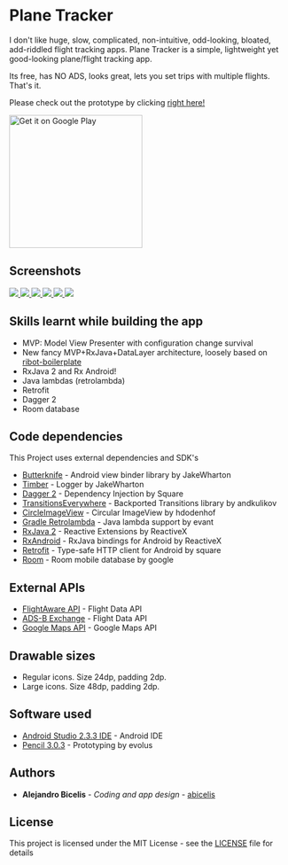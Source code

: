 # Plane Tracker #

I don't like huge, slow, complicated, non-intuitive, odd-looking, bloated, add-riddled flight tracking apps. Plane Tracker is a simple, lightweight yet good-looking plane/flight tracking app.

Its free, has NO ADS, looks great, lets you set trips with multiple flights. That's it.


Please check out the prototype by clicking [right here!](https://abicelis.github.io/PlaneTracker/ "PlaneTracker Prototype")

<a target="_blank" href='https://play.google.com/store/apps/details?id=ve.com.abicelis.planetracker&pcampaignid=MKT-Other-global-all-co-prtnr-py-PartBadge-Mar2515-1'><img alt='Get it on Google Play' src='https://play.google.com/intl/en_us/badges/images/generic/en_badge_web_generic.png' width="240px"/></a>

## Screenshots


[ ![](https://github.com/abicelis/PlaneTracker/blob/master/graphics/play_store/screens/v1.0/nexus5X/thumbs/1%20home.jpg) ](https://github.com/abicelis/PlaneTracker/blob/master/graphics/play_store/screens/v1.0/nexus5X/1%20home.png)
[ ![](https://github.com/abicelis/PlaneTracker/blob/master/graphics/play_store/screens/v1.0/nexus5X/thumbs/2%20trip%20detail.jpg) ](https://github.com/abicelis/PlaneTracker/blob/master/graphics/play_store/screens/v1.0/nexus5X/2%20trip%20detail.png)
[ ![](https://github.com/abicelis/PlaneTracker/blob/master/graphics/play_store/screens/v1.0/nexus5X/thumbs/3%20airport.jpg) ](https://github.com/abicelis/PlaneTracker/blob/master/graphics/play_store/screens/v1.0/nexus5X/3%20airport.png)
[ ![](https://github.com/abicelis/PlaneTracker/blob/master/graphics/play_store/screens/v1.0/nexus5X/thumbs/4%20flight%20route.jpg) ](https://github.com/abicelis/PlaneTracker/blob/master/graphics/play_store/screens/v1.0/nexus5X/4%20flight%20route.png)
[ ![](https://github.com/abicelis/PlaneTracker/blob/master/graphics/play_store/screens/v1.0/nexus5X/thumbs/5%20add%20a%20flight.jpg) ](https://github.com/abicelis/PlaneTracker/blob/master/graphics/play_store/screens/v1.0/nexus5X/5%20add%20a%20flight.png)
[ ![](https://github.com/abicelis/PlaneTracker/blob/master/graphics/play_store/screens/v1.0/nexus5X/thumbs/6%20add%20a%20flight.jpg) ](https://github.com/abicelis/PlaneTracker/blob/master/graphics/play_store/screens/v1.0/nexus5X/6%20add%20a%20flight.png)



## Skills learnt while building the app 
- MVP: Model View Presenter with configuration change survival
- New fancy MVP+RxJava+DataLayer architecture, loosely based on [ribot-boilerplate](https://github.com/ribot/android-boilerplate)
- RxJava 2 and Rx Android!
- Java lambdas (retrolambda)
- Retrofit
- Dagger 2
- Room database


## Code dependencies

This Project uses external dependencies and SDK's

* [Butterknife](https://github.com/JakeWharton/butterknife) - Android view binder library by JakeWharton
* [Timber](https://github.com/JakeWharton/timber) - Logger by JakeWharton
* [Dagger 2](https://github.com/google/dagger) - Dependency Injection by Square
* [TransitionsEverywhere](https://github.com/andkulikov/Transitions-Everywhere) - Backported Transitions library by andkulikov
* [CircleImageView](https://github.com/hdodenhof/CircleImageView) - Circular ImageView by hdodenhof
* [Gradle Retrolambda](https://github.com/evant/gradle-retrolambda) - Java lambda support by evant
* [RxJava 2](https://github.com/ReactiveX/RxJava) - Reactive Extensions by ReactiveX
* [RxAndroid](https://github.com/ReactiveX/RxAndroid) - RxJava bindings for Android by ReactiveX
* [Retrofit](https://github.com/square/retrofit) - Type-safe HTTP client for Android by square
* [Room](https://developer.android.com/topic/libraries/architecture/room.html) - Room mobile database by google


## External APIs

* [FlightAware API](http://flightxml.flightaware.com/json/FlightXML3/) - Flight Data API
* [ADS-B Exchange](https://www.adsbexchange.com) - Flight Data API
* [Google Maps API](https://developers.google.com/maps/) - Google Maps API


## Drawable sizes

- Regular icons. Size 24dp, padding 2dp.
- Large icons. Size 48dp, padding 2dp.


## Software used

* [Android Studio 2.3.3 IDE](https://developer.android.com/studio/index.html) - Android IDE
* [Pencil 3.0.3](https://github.com/evolus/pencil) - Prototyping by evolus


## Authors

* **Alejandro Bicelis** - *Coding and app design* - [abicelis](https://github.com/abicelis)


## License

This project is licensed under the MIT License - see the [LICENSE](https://github.com/abicelis/PlaneTracker/blob/master/LICENSE) file for details

